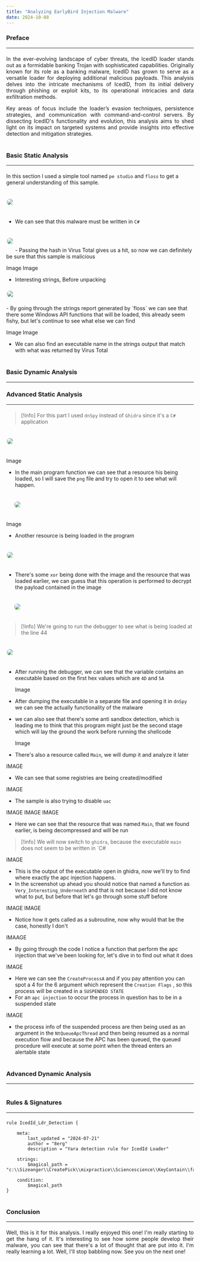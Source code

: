 ```yaml
---
title: "Analyzing EarlyBird Injection Malware"
date: 2024-10-08
---
```



### Preface
---

<div style="margin-top: 20px; margin-bottom: 40px;text-align: justify;">
	

In the ever-evolving landscape of cyber threats, the IcedID loader stands out as a formidable banking Trojan with sophisticated capabilities. Originally known for its role as a banking malware, IcedID has grown to serve as a versatile loader for deploying additional malicious payloads. This analysis delves into the intricate mechanisms of IcedID, from its initial delivery through phishing or exploit kits, to its operational intricacies and data exfiltration methods.

Key areas of focus include the loader’s evasion techniques, persistence strategies, and communication with command-and-control servers. By dissecting IcedID's functionality and evolution, this analysis aims to shed light on its impact on targeted systems and provide insights into effective detection and mitigation strategies.

</div>

### Basic Static Analysis
---

<div style="margin-top: 20px;"></div>

In this section I used a simple tool named `pe studio` and `floss` to get a general understanding of this sample.

<img src="https://b3rg01.github.io/MyBlog/docs/assets/Pasted image 20240716223035.png" style="margin-top: 20px; margin-bottom: 20px; margin-left: auto; margin-right: auto;box-shadow: 10px;border: 2px solid transparent; border-radius: 8px;" >

- We can see that this malware must be written in `C#`

<img src="https://b3rg01.github.io/MyBlog/docs/assets/Pasted image 20240716223435.png" style="margin-top: 20px; margin-bottom: 20px; margin-left: auto; margin-right: auto;box-shadow: 10px;border: 2px solid transparent; border-radius: 8px;" > 
- Passing the hash in Virus Total gives us a hit, so now we can definitely be sure that this sample is malicious

Image
Image

- Interesting strings, Before unpacking
<img src="https://b3rg01.github.io/MyBlog/docs/assets/Pasted image 20240721140409.png" style="margin-top: 20px; margin-bottom: 20px; margin-left: auto; margin-right: auto;box-shadow: 10px;display: block;border: 2px solid transparent; border-radius: 8px;" > 
- By going through the strings report generated by `floss` we can see that there some Windows API functions that will be loaded, this already seem fishy, but let's continue to see what else we can find

Image
Image

- We can also find an executable name in the strings output that match with what was returned by Virus Total
   
<div style="margin-bottom: 40px;"></div>

### Basic Dynamic Analysis
---




### Advanced Static Analysis
---

<div style="margin-top: 20px;"></div>

  > [!info] For this part I used `dnSpy` instead of `Ghidra` since it's a `C#` application

<img src="https://b3rg01.github.io/MyBlog/docs/assets/Pasted image 20240717081349.png" style="margin-top: 20px; margin-bottom: 20px; margin-left: auto; margin-right: auto;box-shadow: 10px;border: 2px solid transparent; border-radius: 8px;" > 

Image

  - In the main program function we can see that a resource his being loaded, so I will save the `png` file and try to open it to see what will happen.

<img src="https://b3rg01.github.io/MyBlog/docs/assets/Pasted image 20240717081349.png" style="margin: 20px;box-shadow: 10px;border: 2px solid transparent; border-radius: 8px;" > 

Image

- Another resource is being loaded in the program
  
<img src="https://b3rg01.github.io/MyBlog/docs/assets/Pasted image 20240717085042.png" style="margin-top: 20px; margin-bottom: 20px; margin-left: auto; margin-right: auto;box-shadow: 10px;border: 2px solid transparent; border-radius: 8px;" > 

- There's some `xor` being done with the image and the resource that was loaded earlier, we can guess that this operation is performed to decrypt the payload contained in the image
  
<img src="https://b3rg01.github.io/MyBlog/docs/assets/Pasted image 20240717085910.png" style="margin: 20px;box-shadow: 10px;border: 2px solid transparent; border-radius: 8px;" > 

  > [!info] We're going to run the debugger to see what is being loaded at the line 44


<img src="https://b3rg01.github.io/MyBlog/docs/assets/Pasted image 20240717090929.png" style="margin-top: 20px; margin-bottom: 20px; margin-left: auto; margin-right: auto;box-shadow: 10px;border: 2px solid transparent; border-radius: 8px;" > 
	
- After running the debugger, we can see that the variable contains an executable based on the first hex values which are `4D` and `5A`

  Image

- After dumping the executable in a separate file and opening it in `dnSpy` we can see the actually functionality of the malware
- we can also see that there's some anti sandbox detection, which is leading me to think that this program might just be the second stage which will lay the ground the work before running the shellcode

  Image

- There's also a resource called `Main`, we will dump it and analyze it later

IMAGE


- We can see that some registries are being created/modified

IMAGE

- The sample is also trying to disable `uac`

IMAGE
IMAGE
IMAGE

- Here we can see that the resource that was named `Main`, that we found earlier, is being decompressed and will be run

> [!info] We will now switch to `ghidra`, because the executable `main` does not seem to be written in `C#

IMAGE

- This is the output of the executable open in ghidra, now we'll try to find where exactly the apc injection happens.
- In the screenshot up ahead you should notice that named a function as `Very_Interesting_Underneath` and that is not because I did not know what to put, but before that let's go through some stuff before

IMAGE
IMAGE

- Notice how it gets called as a subroutine, now why would that be the case, honestly I don't

IMAAGE

- By going through the code I notice a function that perform the apc injection that we've been looking for, let's dive in to find out what it does

IMAGE

- Here we can see the `CreateProcessA` and if you pay attention you can spot a 4 for the 6 argument which represent the `Creation Flags` , so this process will be created in a `SUSPENDED STATE`
- For an `apc injection` to occur the process in question has to be in a suspended state


IMAGE

- the process info of the suspended process are then being used as an argument in the `NtQueueApcThread` and then being resumed as a normal execution flow and because the APC has been queued, the queued procedure will execute at some point when the thread enters an alertable state





<div style="margin-bottom: 40px;"></div>

### Advanced Dynamic Analysis
---

<div style="margin-top: 20px;"></div>



<div style="margin-bottom: 40px;"></div>

### Rules & Signatures
---

<div style="margin-top: 20px;"></div>

```
rule IcedId_Ldr_Detection {
    
    meta: 
        last_updated = "2024-07-21"
        author = "8erg"
        description = "Yara detection rule for IcedId Loader"

    strings:
        $magical_path = "c:\\Sizeanger\\CreatePick\\mixpractice\\Sciencescience\\KeyContain\\farterm\\Tiresubtract\\CenterSkinMass.pdb"

    condition:
        $magical_path
}

```

<div style="margin-bottom: 40px;"></div>

### Conclusion
---

<div style="margin-top: 20px; margin-bottom: 40px;text-align: justify;">
	
Well, this is it for this analysis. I really enjoyed this one! I'm really starting to get the hang of it. 
It's interesting to see how some people develop their malware, you can see that there's a lot of thought that are put into it. 
I'm really learning a lot. Well, I'll stop babbling now. See you on the next one!

</div>



